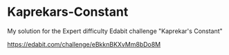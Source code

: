 # Kaprekars-Constant
My solution for the Expert difficulty Edabit challenge "Kaprekar's Constant"

https://edabit.com/challenge/eBkknBKXvMm8bDo8M
